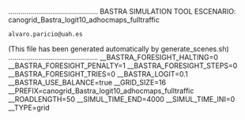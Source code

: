 .............................................
    BASTRA SIMULATION TOOL
    ESCENARIO: canogrid_Bastra_logit10_adhocmaps_fulltraffic

    alvaro.paricio@uah.es
(This file has been generated automatically by generate_scenes.sh)
.............................................
__BASTRA_FORESIGHT_HALTING=0
__BASTRA_FORESIGHT_PENALTY=1
__BASTRA_FORESIGHT_STEPS=0
__BASTRA_FORESIGHT_TRIES=0
__BASTRA_LOGIT=0.1
__BASTRA_USE_BALANCE=true
__GRID_SIZE=16
__PREFIX=canogrid_Bastra_logit10_adhocmaps_fulltraffic
__ROADLENGTH=50
__SIMUL_TIME_END=4000
__SIMUL_TIME_INI=0
__TYPE=grid
